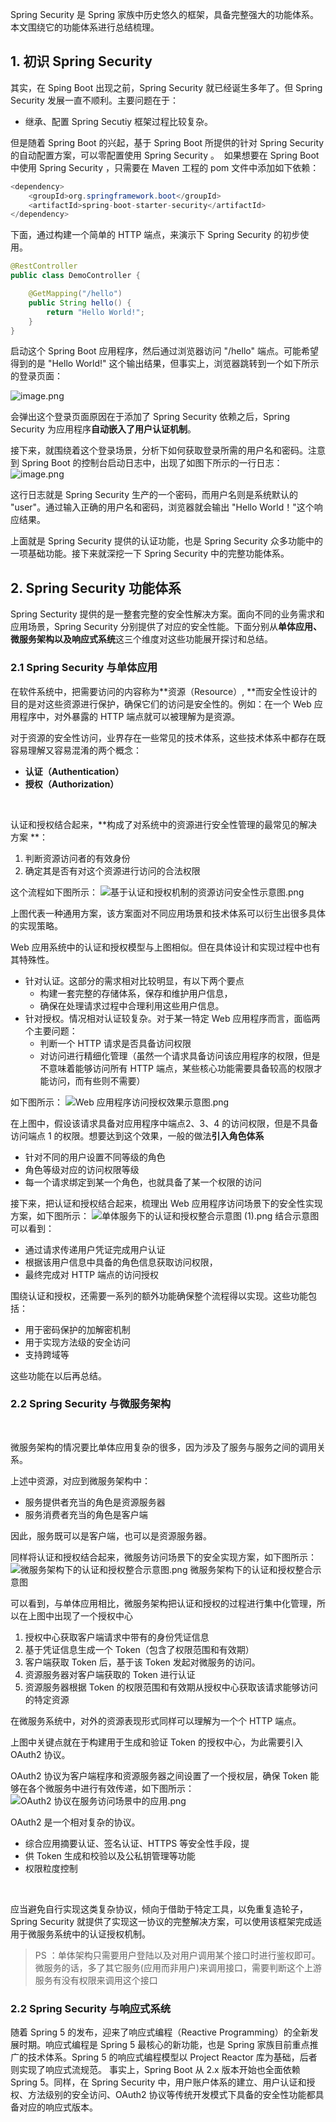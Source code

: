 Spring Security 是 Spring 家族中历史悠久的框架，具备完整强大的功能体系。本文围绕它的功能体系进行总结梳理。


## 1. 初识 Spring Security 


其实，在 Sping Boot 出现之前，Spring Security 就已经诞生多年了。但 Spring Security 发展一直不顺利。主要问题在于：

- 继承、配置 Spring Secutiy 框架过程比较复杂。


但是随着 Spring Boot 的兴起，基于 Spring Boot 所提供的针对 Spring Security 的自动配置方案，可以零配置使用 Spring Security 。
​
如果想要在 Spring Boot 中使用 Spring Security ，只需要在 Maven 工程的 pom 文件中添加如下依赖：
```java
<dependency>
	<groupId>org.springframework.boot</groupId>
	<artifactId>spring-boot-starter-security</artifactId>
</dependency>
```
下面，通过构建一个简单的 HTTP 端点，来演示下 Spring Security 的初步使用。
```java
@RestController
public class DemoController {

    @GetMapping("/hello")
    public String hello() {
        return "Hello World!";
    }
}

```

启动这个 Spring Boot 应用程序，然后通过浏览器访问 "/hello" 端点。可能希望得到的是 "Hello World!" 这个输出结果，但事实上，浏览器跳转到一个如下所示的登录页面：
​

![image.png](https://cdn.nlark.com/yuque/0/2021/png/12442250/1628949521145-3f8986c8-7d50-4d0d-b6ac-2ef615d60a5f.png#crop=0&crop=0&crop=1&crop=1&height=174&id=PJd5G&margin=%5Bobject%20Object%5D&name=image.png&originHeight=694&originWidth=1663&originalType=binary&ratio=1&rotation=0&showTitle=false&size=64575&status=done&style=none&title=&width=416)


会弹出这个登录页面原因在于添加了 Spring Security 依赖之后，Spring Security 为应用程序**自动嵌入了用户认证机制**。


接下来，就围绕着这个登录场景，分析下如何获取登录所需的用户名和密码。注意到 Spring Boot 的控制台启动日志中，出现了如图下所示的一行日志：
![image.png](https://cdn.nlark.com/yuque/0/2021/png/12442250/1628949382586-2bdd2d9a-2a67-4c55-9287-c2ace375419d.png#crop=0&crop=0&crop=1&crop=1&height=231&id=SL54q&margin=%5Bobject%20Object%5D&name=image.png&originHeight=924&originWidth=2244&originalType=binary&ratio=1&rotation=0&showTitle=false&size=355962&status=done&style=none&title=&width=561)


这行日志就是 Spring Security 生产的一个密码，而用户名则是系统默认的 "user"。通过输入正确的用户名和密码，浏览器就会输出 "Hello World！"这个响应结果。


上面就是 Spring Security 提供的认证功能，也是 Spring Security 众多功能中的一项基础功能。接下来就深挖一下 Spring Security 中的完整功能体系。


## 2. Spring Security 功能体系


Spring Secturity 提供的是一整套完整的安全性解决方案。面向不同的业务需求和应用场景，Spring Security 分别提供了对应的安全性能。下面分别从**单体应用、微服务架构以及响应式系统**这三个维度对这些功能展开探讨和总结。


### 2.1 Spring Security 与单体应用


在软件系统中，把需要访问的内容称为**资源（Resource）, **而安全性设计的目的是对这些资源进行保护，确保它们的访问是安全性的。例如：在一个 Web 应用程序中，对外暴露的 HTTP 端点就可以被理解为是资源。
​

对于资源的安全性访问，业界存在一些常见的技术体系，这些技术体系中都存在既容易理解又容易混淆的两个概念：

- **认证（Authentication）**
- **授权（Authorization）**

​

认证和授权结合起来，**构成了对系统中的资源进行安全性管理的最常见的解决方案 **：

1. 判断资源访问者的有效身份
1. 确定其是否有对这个资源进行访问的合法权限

这个流程如下图所示：
![基于认证和授权机制的资源访问安全性示意图.png](https://cdn.nlark.com/yuque/0/2021/png/12442250/1628950663193-be8c2579-a3ac-49df-891e-1c0e8fcb8911.png#crop=0&crop=0&crop=1&crop=1&height=236&id=Y6MIe&margin=%5Bobject%20Object%5D&name=%E5%9F%BA%E4%BA%8E%E8%AE%A4%E8%AF%81%E5%92%8C%E6%8E%88%E6%9D%83%E6%9C%BA%E5%88%B6%E7%9A%84%E8%B5%84%E6%BA%90%E8%AE%BF%E9%97%AE%E5%AE%89%E5%85%A8%E6%80%A7%E7%A4%BA%E6%84%8F%E5%9B%BE.png&originHeight=942&originWidth=1424&originalType=binary&ratio=1&rotation=0&showTitle=true&size=72188&status=done&style=none&title=%E5%9F%BA%E4%BA%8E%E8%AE%A4%E8%AF%81%E5%92%8C%E6%8E%88%E6%9D%83%E6%9C%BA%E5%88%B6%E7%9A%84%E8%B5%84%E6%BA%90%E8%AE%BF%E9%97%AE%E5%AE%89%E5%85%A8%E6%80%A7%E7%A4%BA%E6%84%8F%E5%9B%BE&width=356 "基于认证和授权机制的资源访问安全性示意图")
​

上图代表一种通用方案，该方案面对不同应用场景和技术体系可以衍生出很多具体的实现策略。
​

Web 应用系统中的认证和授权模型与上图相似。但在具体设计和实现过程中也有其特殊性。
​


- 针对认证。这部分的需求相对比较明显，有以下两个要点
   - 构建一套完整的存储体系，保存和维护用户信息，
   - 确保在处理请求过程中合理利用这些用户信息。
- 针对授权。情况相对认证较复杂。对于某一特定 Web 应用程序而言，面临两个主要问题：
   - 判断一个 HTTP 请求是否具备访问权限
   - 对访问进行精细化管理（虽然一个请求具备访问该应用程序的权限，但是不意味着能够访问所有 HTTP 端点，某些核心功能需要具备较高的权限才能访问，而有些则不需要）

如下图所示：
![Web 应用程序访问授权效果示意图.png](https://cdn.nlark.com/yuque/0/2021/png/12442250/1628951048023-a9c8d51f-466e-4688-bdf7-a83f12289066.png#crop=0&crop=0&crop=1&crop=1&height=323&id=h1snU&margin=%5Bobject%20Object%5D&name=Web%20%E5%BA%94%E7%94%A8%E7%A8%8B%E5%BA%8F%E8%AE%BF%E9%97%AE%E6%8E%88%E6%9D%83%E6%95%88%E6%9E%9C%E7%A4%BA%E6%84%8F%E5%9B%BE.png&originHeight=1292&originWidth=2020&originalType=binary&ratio=1&rotation=0&showTitle=true&size=132449&status=done&style=none&title=Web%20%E5%BA%94%E7%94%A8%E7%A8%8B%E5%BA%8F%E8%AE%BF%E9%97%AE%E6%8E%88%E6%9D%83%E6%95%88%E6%9E%9C%E7%A4%BA%E6%84%8F%E5%9B%BE&width=505 "Web 应用程序访问授权效果示意图")
​

在上图中，假设该请求具备对应用程序中端点2、3、4 的访问权限，但是不具备访问端点 1 的权限。想要达到这个效果，一般的做法**引入角色体系**

- 针对不同的用户设置不同等级的角色
- 角色等级对应的访问权限等级
- 每一个请求绑定到某一个角色，也就具备了某一个权限的访问



接下来，把认证和授权结合起来，梳理出 Web 应用程序访问场景下的安全性实现方案，如下图所示：
![单体服务下的认证和授权整合示意图 (1).png](https://cdn.nlark.com/yuque/0/2021/png/12442250/1628951456284-1310bf7b-80fa-45a4-93ca-437d961d98e7.png#crop=0&crop=0&crop=1&crop=1&height=1069&id=gRzlm&margin=%5Bobject%20Object%5D&name=%E5%8D%95%E4%BD%93%E6%9C%8D%E5%8A%A1%E4%B8%8B%E7%9A%84%E8%AE%A4%E8%AF%81%E5%92%8C%E6%8E%88%E6%9D%83%E6%95%B4%E5%90%88%E7%A4%BA%E6%84%8F%E5%9B%BE%20%281%29.png&originHeight=1069&originWidth=1908&originalType=binary&ratio=1&rotation=0&showTitle=true&size=102114&status=done&style=none&title=%E5%8D%95%E4%BD%93%E6%9C%8D%E5%8A%A1%E4%B8%8B%E7%9A%84%E8%AE%A4%E8%AF%81%E5%92%8C%E6%8E%88%E6%9D%83%E6%95%B4%E5%90%88%E7%A4%BA%E6%84%8F%E5%9B%BE&width=1908 "单体服务下的认证和授权整合示意图")
结合示意图可以看到：

- 通过请求传递用户凭证完成用户认证
- 根据该用户信息中具备的角色信息获取访问权限，
- 最终完成对 HTTP 端点的访问授权



围绕认证和授权，还需要一系列的额外功能确保整个流程得以实现。这些功能包括：

- 用于密码保护的加解密机制
- 用于实现方法级的安全访问
- 支持跨域等

这些功能在以后再总结。


### 2.2 Spring Security 与微服务架构
​

微服务架构的情况要比单体应用复杂的很多，因为涉及了服务与服务之间的调用关系。
​

上述中资源，对应到微服务架构中：

- 服务提供者充当的角色是资源服务器
- 服务消费者充当的角色是客户端

因此，服务既可以是客户端，也可以是资源服务器。
​

同样将认证和授权结合起来，微服务访问场景下的安全实现方案，如下图所示：
![微服务架构下的认证和授权整合示意图.png](https://cdn.nlark.com/yuque/0/2021/png/12442250/1628951870879-863ae1ae-97d0-4ad0-adc2-e9d26335e5dd.png#crop=0&crop=0&crop=1&crop=1&height=413&id=TkNwk&margin=%5Bobject%20Object%5D&name=%E5%BE%AE%E6%9C%8D%E5%8A%A1%E6%9E%B6%E6%9E%84%E4%B8%8B%E7%9A%84%E8%AE%A4%E8%AF%81%E5%92%8C%E6%8E%88%E6%9D%83%E6%95%B4%E5%90%88%E7%A4%BA%E6%84%8F%E5%9B%BE.png&originHeight=1651&originWidth=3113&originalType=binary&ratio=1&rotation=0&showTitle=false&size=311056&status=done&style=none&title=&width=778)
微服务架构下的认证和授权整合示意图


可以看到，与单体应用相比，微服务架构把认证和授权的过程进行集中化管理，所以在上图中出现了一个授权中心

1. 授权中心获取客户端请求中带有的身份凭证信息
1. 基于凭证信息生成一个 Token（包含了权限范围和有效期）
1. 客户端获取 Token 后，基于该 Token 发起对微服务的访问。
1. 资源服务器对客户端获取的 Token 进行认证
1. 资源服务器根据 Token 的权限范围和有效期从授权中心获取该请求能够访问的特定资源

在微服务系统中，对外的资源表现形式同样可以理解为一个个 HTTP 端点。
​

上图中关键点就在于构建用于生成和验证 Token 的授权中心，为此需要引入OAuth2 协议。
​

OAuth2 协议为客户端程序和资源服务器之间设置了一个授权层，确保 Token 能够在各个微服务中进行有效传递，如下图所示：
![OAuth2 协议在服务访问场景中的应用.png](https://cdn.nlark.com/yuque/0/2021/png/12442250/1638198782343-6e9b8e40-416b-4501-9551-49ec4fa530e0.png#clientId=u74fba880-e6d1-4&crop=0&crop=0&crop=1&crop=1&from=ui&id=ub744ede9&margin=%5Bobject%20Object%5D&name=OAuth2%20%E5%8D%8F%E8%AE%AE%E5%9C%A8%E6%9C%8D%E5%8A%A1%E8%AE%BF%E9%97%AE%E5%9C%BA%E6%99%AF%E4%B8%AD%E7%9A%84%E5%BA%94%E7%94%A8.png&originHeight=346&originWidth=953&originalType=binary&ratio=1&rotation=0&showTitle=false&size=26759&status=done&style=none&taskId=u3ee8ba0e-808c-4d6a-8920-8589e4b3526&title=)


OAuth2 是一个相对复杂的协议。

- 综合应用摘要认证、签名认证、HTTPS 等安全性手段，提
- 供 Token 生成和校验以及公私钥管理等功能
- 权限粒度控制

​

应当避免自行实现这类复杂协议，倾向于借助于特定工具，以免重复造轮子，Spring Security 就提供了实现这一协议的完整解决方案，可以使用该框架完成适用于微服务系统中的认证授权机制。
​

> PS ：单体架构只需要用户登陆以及对用户调用某个接口时进行鉴权即可。微服务的话，多了其它服务(应用而非用户)来调用接口，需要判断这个上游服务有没有权限来调用这个接口



### 2.2 Spring Security 与响应式系统


随着 Spring 5 的发布，迎来了响应式编程（Reactive Programming）的全新发展时期。响应式编程是 Spring 5 最核心的新功能，也是 Spring 家族目前重点推广的技术体系。Spring 5 的响应式编程模型以 Project Reactor 库为基础，后者则实现了响应式流规范。
事实上，Spring Boot 从 2.x 版本开始也全面依赖 Spring 5。同样，在 Spring Security 中，用户账户体系的建立、用户认证和授权、方法级别的安全访问、OAuth2 协议等传统开发模式下具备的安全性功能都具备对应的响应式版本。















